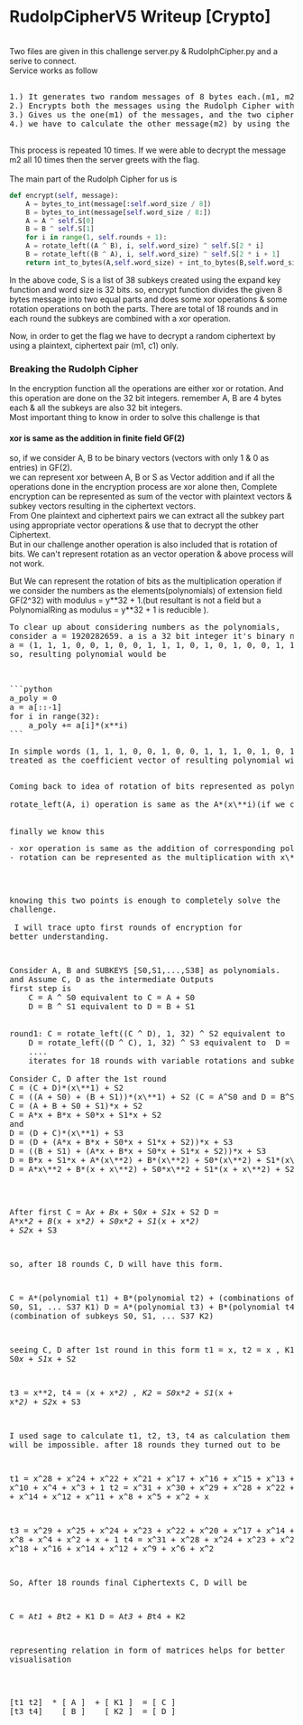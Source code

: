 <h1> RudolpCipherV5 Writeup [Crypto] </h1>

<br> Two files are given in this challenge server.py & RudolphCipher.py and a serive to connect. </br>
Service works as follow
<pre>

1.) It generates two random messages of 8 bytes each.(m1, m2)
2.) Encrypts both the messages using the Rudolph Cipher with a random key.(c1, c2)
3.) Gives us the one(m1) of the messages, and the two ciphertexts(c1, c2) and
4.) we have to calculate the other message(m2) by using the given m1, c1, c2.

</pre>
This process is repeated 10 times. If we were able to decrypt the message m2 all 10 times then the server greets with the flag.
<br><br>The main part of the Rudolph Cipher for us is 

```python
def encrypt(self, message):
    A = bytes_to_int(message[:self.word_size / 8])
    B = bytes_to_int(message[self.word_size / 8:])
    A = A ^ self.S[0]
    B = B ^ self.S[1]
    for i in range(1, self.rounds + 1):
	A = rotate_left((A ^ B), i, self.word_size) ^ self.S[2 * i]
	B = rotate_left((B ^ A), i, self.word_size) ^ self.S[2 * i + 1]
    return int_to_bytes(A,self.word_size) + int_to_bytes(B,self.word_size)
```

In the above code, S is a list of 38 subkeys created using the expand key function and word size is 32 bits.
so, encrypt function divides the given 8 bytes message into two equal parts and does some xor operations & some rotation
operations on both the parts. There are total of 18 rounds and in each round the subkeys are combined with a xor operation.

Now, in order to get the flag we have to decrypt a random ciphertext by using a plaintext, ciphertext pair (m1, c1) only.

<h3> Breaking the Rudolph Cipher </h3>
In the encryption function all the operations are either xor or rotation. And this operation are done on the 32 bit integers.
remember A, B are 4 bytes each & all the subkeys are also 32 bit integers.<br>
Most important thing to know in order to solve this challenge is that <h4>xor is same as the addition in finite field GF(2)</h4>
so, if we consider A, B to be binary vectors (vectors with only 1 & 0 as entries) in GF(2).<br>
we can represent xor between A, B or S as Vector addition and if all the operations done in the encryption process are xor alone then, Complete encryption can be represented as sum of the vector with plaintext vectors & subkey vectors resulting in the ciphertext vectors.<br>
From One plaintext and ciphertext pairs we can extract all the subkey part using appropriate vector operations & use that to decrypt the other Ciphertext.<br>
But in our challenge another operation is also included that is rotation of bits.
We can't represent rotation as an vector operation & above process will not work.

But We can represent the rotation of bits as the multiplication operation if we consider the numbers as the elements(polynomials) of extension field GF(2^32) with modulus = y\**32 + 1.(but resultant is not a field but a PolynomialRing as modulus = y\**32 + 1 is reducible ).
<pre>
To clear up about considering numbers as the polynomials,
consider a = 1920282659. a is a 32 bit integer it's binary notation is 
a = (1, 1, 1, 0, 0, 1, 0, 0, 1, 1, 1, 0, 1, 0, 1, 0, 0, 1, 1, 0, 0, 0, 0, 0, 0, 1, 0, 0, 0, 1, 1) 
so, resulting polynomial would be <br>
<pre>

```python
a_poly = 0
a = a[::-1]
for i in range(32):
	a_poly += a[i]*(x**i)
```
<pre>
In simple words (1, 1, 1, 0, 0, 1, 0, 0, 1, 1, 1, 0, 1, 0, 1, 0, 0, 1, 1, 0, 0, 0, 0, 0, 0, 1, 0, 0, 0, 1, 1) 
treated as the coefficient vector of resulting polynomial with rightmost(lsb) bit as the coefficient of x\**0.
<pre>

Coming back to idea of rotation of bits represented as polynomial operation.<br>
rotate_left(A, i) operation is same as the A*(x\**i)(if we consider lsb as the constant term) in PolynomialRing.<br>

finally we know this
<pre>
- xor operation is same as the addition of corresponding polynomials in above defined PolynomialRing.
- rotation can be represented as the multiplication with x\**i.
</pre>
knowing this two points is enough to completely solve the challenge.<br><br>
I will trace upto first rounds of encryption for better understanding.
<pre>
Consider A, B and SUBKEYS [S0,S1,...,S38] as polynomials.
and Assume C, D as the intermediate Outputs
first step is 
	C = A ^ S0 equivalent to C = A + S0
	D = B ^ S1 equivalent to D = B + S1
	<br>
round1:	C = rotate_left((C ^ D), 1, 32) ^ S2 equivalent to  C = (C + D)*(x\**1) + S2
	D = rotate_left((D ^ C), 1, 32) ^ S3 equivalent to  D = (D + C)*(x\**1) + S3
	....
	iterates for 18 rounds with variable rotations and subkeys

Consider C, D after the 1st round
C = (C + D)*(x\**1) + S2
C = ((A + S0) + (B + S1))*(x\**1) + S2 (C = A^S0 and D = B^S1 at the start of encryption)
C = (A + B + S0 + S1)*x + S2
C = A*x + B*x + S0*x + S1*x + S2
and
D = (D + C)*(x\**1) + S3
D = (D + (A*x + B*x + S0*x + S1*x + S2))*x + S3
D = ((B + S1) + (A*x + B*x + S0*x + S1*x + S2))*x + S3
D = B*x + S1*x + A*(x\**2) + B*(x\**2) + S0*(x\**2) + S1*(x\**2) + S2*x + S3
D = A*x\**2 + B*(x + x\**2) + S0*x\**2 + S1*(x + x\**2) + S2*x + S3
</pre>
After first 
C = A*x + B*x + S0*x + S1*x + S2
D = A*x\**2 + B*(x + x\**2) + S0*x\**2 + S1*(x + x\**2) + S2*x + S3

so, after 18 rounds C, D will have this form.

C = A*(polynomial t1) + B*(polynomial t2) + (combinations of subkeys S0, S1, ... S37  K1)
D = A*(polynomial t3) + B*(polynomial t4) + (combination of subkeys S0, S1, ... S37   K2)

seeing C, D after 1st round in this form
t1 = x, t2 = x , K1 = S0*x + S1*x + S2

t3 = x\**2, t4 = (x + x\**2) , K2  = S0*x\**2 + S1*(x + x\**2) + S2*x + S3

I used sage to calculate t1, t2, t3, t4 as calculation them by hand will be impossible.
after 18 rounds they turned out to be

t1 = x^28 + x^24 + x^22 + x^21 + x^17 + x^16 + x^15 + x^13 + x^11 + x^10 + x^4 + x^3 + 1
t2 = x^31 + x^30 + x^29 + x^28 + x^22 + x^21 + x^20 + x^14 + x^12 + x^11 + x^8 + x^5 + x^2 + x

t3 = x^29 + x^25 + x^24 + x^23 + x^22 + x^20 + x^17 + x^14 + x^11 + x^8 + x^4 + x^2 + x + 1
t4 = x^31 + x^28 + x^24 + x^23 + x^22 + x^19 + x^18 + x^16 + x^14 + x^12 + x^9 + x^6 + x^2

So, After 18 rounds final Ciphertexts C, D will be

C = A*t1 + B*t2 + K1
D = A*t3 + B*t4 + K2

representing relation in form of matrices helps for better visualisation
<pre>

[t1	t2]  * [ A ]  + [ K1 ]  = [ C ]
[t3	t4]    [ B ]    [ K2 ]  = [ D ]

</pre>






	
	



